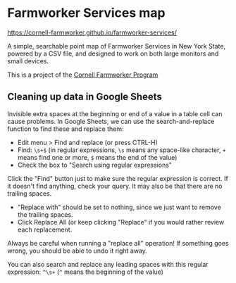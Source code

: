 # Farmworker Services map

https://cornell-farmworker.github.io/farmworker-services/

A simple, searchable point map of Farmworker Services in New York State, powered by a CSV file, and designed to work on both large monitors and small devices.

This is a project of the [Cornell Farmworker Program](https://cardi.cals.cornell.edu/programs/farmworker/)


## Cleaning up data in Google Sheets

Invisible extra spaces at the beginning or end of a value in a table cell can cause problems.  In Google Sheets, we can use the search-and-replace function to find these and replace them:

* Edit menu > Find and replace (or press CTRL-H)
* Find: `\s+$` (in regular expressions, `\s` means any space-like character, `+` means find one or more, `$` means the end of the value)
* Check the box to "Search using regular expressions"

Click the "Find" button just to make sure the regular expression is correct.  If it doesn't find anything, check your query.  It may also be that there are no trailing spaces.

* "Replace with" should be set to nothing, since we just want to remove the trailing spaces.
* Click Replace All (or keep clicking "Replace" if you would rather review each replacement.

Always be careful when running a "replace all" operation!  If something goes wrong, you should be able to undo it right away.

You can also search and replace any leading spaces with this regular expression: `^\s+` (`^` means the beginning of the value)
